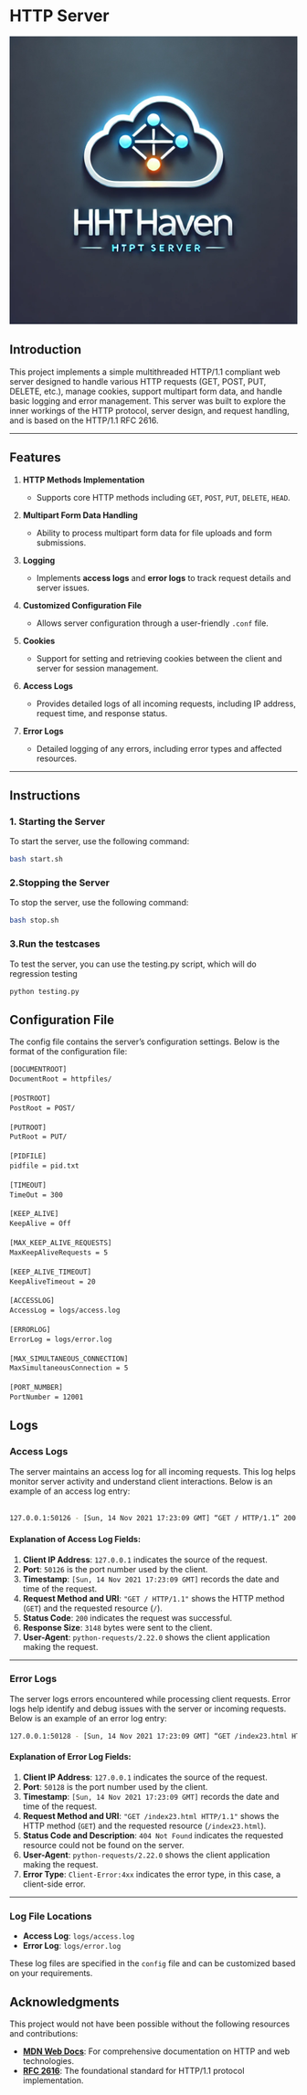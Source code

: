 # HTTP Server

![HTTP Server Logo](image123.png)

## Introduction
This project implements a simple multithreaded HTTP/1.1 compliant web server designed to handle various HTTP requests (GET, POST, PUT, DELETE, etc.), manage cookies, support multipart form data, and handle basic logging and error management. This server was built to explore the inner workings of the HTTP protocol, server design, and request handling, and is based on the HTTP/1.1 RFC 2616.

---

## Features

1. **HTTP Methods Implementation**  
   - Supports core HTTP methods including `GET`, `POST`, `PUT`, `DELETE`, `HEAD`.

2. **Multipart Form Data Handling**  
   - Ability to process multipart form data for file uploads and form submissions.

3. **Logging**  
   - Implements **access logs** and **error logs** to track request details and server issues.

4. **Customized Configuration File**  
   - Allows server configuration through a user-friendly `.conf` file.

5. **Cookies**  
   - Support for setting and retrieving cookies between the client and server for session management.

6. **Access Logs**  
   - Provides detailed logs of all incoming requests, including IP address, request time, and response status.

7. **Error Logs**  
   - Detailed logging of any errors, including error types and affected resources.

---

## Instructions

### 1. Starting the Server

To start the server, use the following command:

```bash
bash start.sh
```

### 2.Stopping the Server

To stop  the server, use the following command:

```bash
bash stop.sh
```

### 3.Run the testcases

To test the server, you can use the testing.py script, which will do regression testing
```bash
python testing.py
```

## Configuration File 
The config file contains the server’s configuration settings. Below is the format of the configuration file:

```bash
[DOCUMENTROOT]
DocumentRoot = httpfiles/

[POSTROOT]
PostRoot = POST/

[PUTROOT]
PutRoot = PUT/

[PIDFILE]
pidfile = pid.txt

[TIMEOUT]
TimeOut = 300

[KEEP_ALIVE]
KeepAlive = Off

[MAX_KEEP_ALIVE_REQUESTS]
MaxKeepAliveRequests = 5

[KEEP_ALIVE_TIMEOUT]
KeepAliveTimeout = 20

[ACCESSLOG]
AccessLog = logs/access.log

[ERRORLOG]
ErrorLog = logs/error.log

[MAX_SIMULTANEOUS_CONNECTION]
MaxSimultaneousConnection = 5

[PORT_NUMBER]
PortNumber = 12001

```


 ## Logs

### Access Logs

The server maintains an access log for all incoming requests. This log helps monitor server activity and understand client interactions. Below is an example of an access log entry:
 ```bash

 127.0.0.1:50126 - [Sun, 14 Nov 2021 17:23:09 GMT] “GET / HTTP/1.1” 200 3148 python-requests/2.22.0
```
#### Explanation of Access Log Fields:
1. **Client IP Address**: `127.0.0.1` indicates the source of the request.
2. **Port**: `50126` is the port number used by the client.
3. **Timestamp**: `[Sun, 14 Nov 2021 17:23:09 GMT]` records the date and time of the request.
4. **Request Method and URI**: `"GET / HTTP/1.1"` shows the HTTP method (`GET`) and the requested resource (`/`).
5. **Status Code**: `200` indicates the request was successful.
6. **Response Size**: `3148` bytes were sent to the client.
7. **User-Agent**: `python-requests/2.22.0` shows the client application making the request.

---

### Error Logs

The server logs errors encountered while processing client requests. Error logs help identify and debug issues with the server or incoming requests. Below is an example of an error log entry:

```bash
127.0.0.1:50128 - [Sun, 14 Nov 2021 17:23:09 GMT] “GET /index23.html HTTP/1.1” 404 Not Found python-requests/2.22.0 Client-Error:4xx
```
#### Explanation of Error Log Fields:
1. **Client IP Address**: `127.0.0.1` indicates the source of the request.
2. **Port**: `50128` is the port number used by the client.
3. **Timestamp**: `[Sun, 14 Nov 2021 17:23:09 GMT]` records the date and time of the request.
4. **Request Method and URI**: `"GET /index23.html HTTP/1.1"` shows the HTTP method (`GET`) and the requested resource (`/index23.html`).
5. **Status Code and Description**: `404 Not Found` indicates the requested resource could not be found on the server.
6. **User-Agent**: `python-requests/2.22.0` shows the client application making the request.
7. **Error Type**: `Client-Error:4xx` indicates the error type, in this case, a client-side error.

---

### Log File Locations

- **Access Log**: `logs/access.log`
- **Error Log**: `logs/error.log`

These log files are specified in the `config` file and can be customized based on your requirements.


## Acknowledgments

This project would not have been possible without the following resources and contributions:  

- **[MDN Web Docs](https://developer.mozilla.org/)**: For comprehensive documentation on HTTP and web technologies.  
- **[RFC 2616](https://datatracker.ietf.org/doc/html/rfc2616)**: The foundational standard for HTTP/1.1 protocol implementation.  


